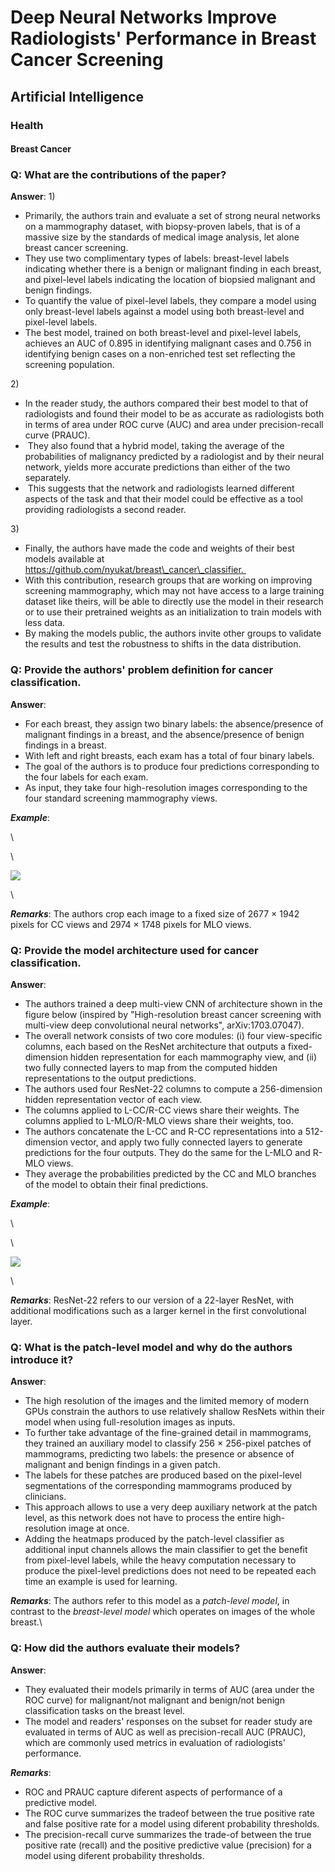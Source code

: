 # Deep Neural Networks Improve Radiologists' Performance in Breast Cancer Screening


## Artificial Intelligence


### Health


#### Breast Cancer

### Q: What are the contributions of the paper?

**Answer**: 1) 

-   Primarily, the authors train and evaluate a set of strong neural
    networks on a mammography dataset, with biopsy-proven labels, that
    is of a massive size by the standards of medical image analysis, let
    alone breast cancer screening. 
-   They use two complimentary types of labels: breast-level labels
    indicating whether there is a benign or malignant finding in each
    breast, and pixel-level labels indicating the location of biopsied
    malignant and benign findings. 
-   To quantify the value of pixel-level labels, they compare a model
    using only breast-level labels against a model using both
    breast-level and pixel-level labels. 
-   The best model, trained on both breast-level and pixel-level labels,
    achieves an AUC of 0.895 in identifying malignant cases and 0.756 in
    identifying benign cases on a non-enriched test set reflecting the
    screening population.

2) 

-   In the reader study, the authors compared their best model to that
    of radiologists and found their model to be as accurate as
    radiologists both in terms of area under ROC curve (AUC) and area
    under precision-recall curve (PRAUC). 
-    They also found that a hybrid model, taking the average of the
    probabilities of malignancy predicted by a radiologist and by their
    neural network, yields more accurate predictions than either of the
    two separately. 
-    This suggests that the network and radiologists learned different
    aspects of the task and that their model could be effective as a
    tool providing radiologists a second reader.

3) 

-   Finally, the authors have made the code and weights of their best
    models available at
    https://github.com/nyukat/breast\_cancer\_classifier. 
-   With this contribution, research groups that are working on
    improving screening mammography, which may not have access to a
    large training dataset like theirs, will be able to directly use the
    model in their research or to use their pretrained weights as an
    initialization to train models with less data. 
-   By making the models public, the authors invite other groups to
    validate the results and test the robustness to shifts in the data
    distribution.


### Q: Provide the authors\' problem definition for cancer classification.

**Answer**:

-   For each breast, they assign two binary labels: the absence/presence
    of malignant findings in a breast, and the absence/presence of
    benign findings in a breast.
-   With left and right breasts, each exam has a total of four binary
    labels.
-   The goal of the authors is to produce four predictions corresponding
    to the four labels for each exam.
-   As input, they take four high-resolution images corresponding to the
    four standard screening mammography views.

***Example***:

<div>

\

</div>

<div>

\

</div>

![](images/paste-215da2d28c6e1e2647fbeffd7ff62e92a55cea99.jpg)

<div>

\

</div>

***Remarks***: The authors crop each image to a fixed size of 2677 ×
1942 pixels for CC views and 2974 × 1748 pixels for MLO views.


### Q: Provide the model architecture used for cancer classification.

**Answer**:

-   The authors trained a deep multi-view CNN of architecture shown in
    the figure below (inspired by \"High-resolution breast cancer
    screening with multi-view deep convolutional neural networks\",
    arXiv:1703.07047).
-   The overall network consists of two core modules: (i) four
    view-specific columns, each based on the ResNet architecture that
    outputs a fixed-dimension hidden representation for each mammography
    view, and (ii) two fully connected layers to map from the computed
    hidden representations to the output predictions.
-   The authors used four ResNet-22 columns to compute a 256-dimension
    hidden representation vector of each view.
-   The columns applied to L-CC/R-CC views share their weights. The
    columns applied to L-MLO/R-MLO views share their weights, too.
-   The authors concatenate the L-CC and R-CC representations into a
    512-dimension vector, and apply two fully connected layers to
    generate predictions for the four outputs. They do the same for the
    L-MLO and R-MLO views.
-   They average the probabilities predicted by the CC and MLO branches
    of the model to obtain their final predictions.

***Example***:

<div>

\

</div>

<div>

\

</div>

![](images/paste-82d1db83f23d2931a99144dcb83f9058a618d500.jpg)

<div>

\

</div>

***Remarks***: ResNet-22 refers to our version of a 22-layer ResNet,
with additional modifications such as a larger kernel in the first
convolutional layer.


### Q: What is the patch-level model and why do the authors introduce it?

**Answer**:

-   The high resolution of the images and the limited memory of modern
    GPUs constrain the authors to use relatively shallow ResNets within
    their model when using full-resolution images as inputs.
-   To further take advantage of the fine-grained detail in mammograms,
    they trained an auxiliary model to classify 256 × 256-pixel patches
    of mammograms, predicting two labels: the presence or absence of
    malignant and benign findings in a given patch.
-   The labels for these patches are produced based on the pixel-level
    segmentations of the corresponding mammograms produced by
    clinicians.
-   This approach allows to use a very deep auxiliary network at the
    patch level, as this network does not have to process the entire
    high-resolution image at once.
-   Adding the heatmaps produced by the patch-level classifier as
    additional input channels allows the main classifier to get the
    benefit from pixel-level labels, while the heavy computation
    necessary to produce the pixel-level predictions does not need to be
    repeated each time an example is used for learning.

***Remarks***: The authors refer to this model as a *patch-level model*,
in contrast to the *breast-level model* which operates on images of the
whole breast.\


### Q: How did the authors evaluate their models?

**Answer**:

-   They evaluated their models primarily in terms of AUC (area under
    the ROC curve) for malignant/not malignant and benign/not benign
    classification tasks on the breast level.
-   The model and readers' responses on the subset for reader study are
    evaluated in terms of AUC as well as precision-recall AUC (PRAUC),
    which are commonly used metrics in evaluation of radiologists'
    performance.

***Remarks***:

-   ROC and PRAUC capture diferent aspects of performance of a
    predictive model.
-   The ROC curve summarizes the tradeof between the true positive rate
    and false positive rate for a model using diferent probability
    thresholds.
-   The precision-recall curve summarizes the trade-of between the true
    positive rate (recall) and the positive predictive value (precision)
    for a model using diferent probability thresholds.


